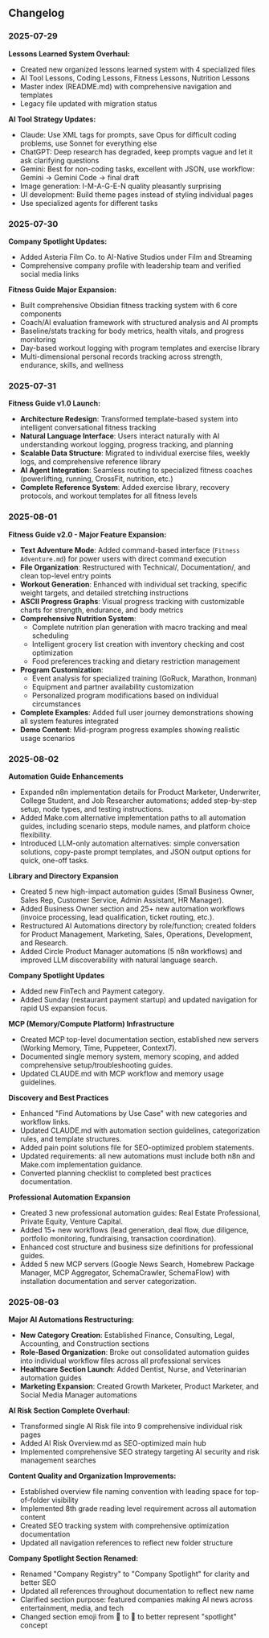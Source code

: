 ## Changelog

### 2025-07-29

**Lessons Learned System Overhaul:**
- Created new organized lessons learned system with 4 specialized files
- AI Tool Lessons, Coding Lessons, Fitness Lessons, Nutrition Lessons
- Master index (README.md) with comprehensive navigation and templates
- Legacy file updated with migration status

**AI Tool Strategy Updates:**
- Claude: Use XML tags for prompts, save Opus for difficult coding problems, use Sonnet for everything else
- ChatGPT: Deep research has degraded, keep prompts vague and let it ask clarifying questions
- Gemini: Best for non-coding tasks, excellent with JSON, use workflow: Gemini → Gemini Code → final draft
- Image generation: I-M-A-G-E-N quality pleasantly surprising
- UI development: Build theme pages instead of styling individual pages
- Use specialized agents for different tasks

### 2025-07-30

**Company Spotlight Updates:**
- Added Asteria Film Co. to AI-Native Studios under Film and Streaming
- Comprehensive company profile with leadership team and verified social media links

**Fitness Guide Major Expansion:**
- Built comprehensive Obsidian fitness tracking system with 6 core components
- Coach/AI evaluation framework with structured analysis and AI prompts
- Baseline/stats tracking for body metrics, health vitals, and progress monitoring
- Day-based workout logging with program templates and exercise library
- Multi-dimensional personal records tracking across strength, endurance, skills, and wellness



### 2025-07-31

**Fitness Guide v1.0 Launch:**
- **Architecture Redesign**: Transformed template-based system into intelligent conversational fitness tracking
- **Natural Language Interface**: Users interact naturally with AI understanding workout logging, progress tracking, and planning
- **Scalable Data Structure**: Migrated to individual exercise files, weekly logs, and comprehensive reference library
- **AI Agent Integration**: Seamless routing to specialized fitness coaches (powerlifting, running, CrossFit, nutrition, etc.)
- **Complete Reference System**: Added exercise library, recovery protocols, and workout templates for all fitness levels

### 2025-08-01

**Fitness Guide v2.0 - Major Feature Expansion:**
- **Text Adventure Mode**: Added command-based interface (`Fitness Adventure.md`) for power users with direct command execution
- **File Organization**: Restructured with Technical/, Documentation/, and clean top-level entry points
- **Workout Generation**: Enhanced with individual set tracking, specific weight targets, and detailed stretching instructions
- **ASCII Progress Graphs**: Visual progress tracking with customizable charts for strength, endurance, and body metrics
- **Comprehensive Nutrition System**: 
  - Complete nutrition plan generation with macro tracking and meal scheduling
  - Intelligent grocery list creation with inventory checking and cost optimization
  - Food preferences tracking and dietary restriction management
- **Program Customization**: 
  - Event analysis for specialized training (GoRuck, Marathon, Ironman)
  - Equipment and partner availability customization
  - Personalized program modifications based on individual circumstances
- **Complete Examples**: Added full user journey demonstrations showing all system features integrated
- **Demo Content**: Mid-program progress examples showing realistic usage scenarios

### 2025-08-02 

**Automation Guide Enhancements**
- Expanded n8n implementation details for Product Marketer, Underwriter, College Student, and Job Researcher automations; added step-by-step setup, node types, and testing instructions.
- Added Make.com alternative implementation paths to all automation guides, including scenario steps, module names, and platform choice flexibility.
- Introduced LLM-only automation alternatives: simple conversation solutions, copy-paste prompt templates, and JSON output options for quick, one-off tasks.

**Library and Directory Expansion**
- Created 5 new high-impact automation guides (Small Business Owner, Sales Rep, Customer Service, Admin Assistant, HR Manager).
- Added Business Owner section and 25+ new automation workflows (invoice processing, lead qualification, ticket routing, etc.).
- Restructured AI Automations directory by role/function; created folders for Product Management, Marketing, Sales, Operations, Development, and Research.
- Added Circle Product Manager automations (5 n8n workflows) and improved LLM discoverability with natural language search.

**Company Spotlight Updates**
- Added new FinTech and Payment category.
- Added Sunday (restaurant payment startup) and updated navigation for rapid US expansion focus.

**MCP (Memory/Compute Platform) Infrastructure**
- Created MCP top-level documentation section, established new servers (Working Memory, Time, Puppeteer, Context7).
- Documented single memory system, memory scoping, and added comprehensive setup/troubleshooting guides.
- Updated CLAUDE.md with MCP workflow and memory usage guidelines.

**Discovery and Best Practices**
- Enhanced "Find Automations by Use Case" with new categories and workflow links.
- Updated CLAUDE.md with automation section guidelines, categorization rules, and template structures.
- Added pain point solutions file for SEO-optimized problem statements.
- Updated requirements: all new automations must include both n8n and Make.com implementation guidance.
- Converted planning checklist to completed best practices documentation.

**Professional Automation Expansion**
- Created 3 new professional automation guides: Real Estate Professional, Private Equity, Venture Capital.
- Added 15+ new workflows (lead generation, deal flow, due diligence, portfolio monitoring, fundraising, transaction coordination).
- Enhanced cost structure and business size definitions for professional guides.
- Added 5 new MCP servers (Google News Search, Homebrew Package Manager, MCP Aggregator, SchemaCrawler, SchemaFlow) with installation documentation and server categorization.

### 2025-08-03

**Major AI Automations Restructuring:**
- **New Category Creation**: Established Finance, Consulting, Legal, Accounting, and Construction sections
- **Role-Based Organization**: Broke out consolidated automation guides into individual workflow files across all professional services
- **Healthcare Section Launch**: Added Dentist, Nurse, and Veterinarian automation guides
- **Marketing Expansion**: Created Growth Marketer, Product Marketer, and Social Media Manager automations

**AI Risk Section Complete Overhaul:**
- Transformed single AI Risk file into 9 comprehensive individual risk pages
- Added AI Risk Overview.md as SEO-optimized main hub
- Implemented comprehensive SEO strategy targeting AI security and risk management searches

**Content Quality and Organization Improvements:**
- Established overview file naming convention with leading space for top-of-folder visibility
- Implemented 8th grade reading level requirement across all automation content
- Created SEO tracking system with comprehensive optimization documentation
- Updated all navigation references to reflect new folder structure

**Company Spotlight Section Renamed:**
- Renamed "Company Registry" to "Company Spotlight" for clarity and better SEO
- Updated all references throughout documentation to reflect new name
- Clarified section purpose: featured companies making AI news across entertainment, media, and tech
- Changed section emoji from 🏢 to 🌟 to better represent "spotlight" concept
